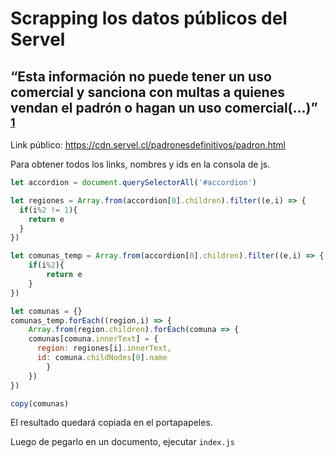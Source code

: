 # Scrapping los datos públicos del Servel

## “Esta información no puede tener un uso comercial y sanciona con multas a quienes vendan el padrón o hagan un uso comercial(...)” <sup>[1](http://www.t13.cl/radio/politica/conexion-tele13/noticia/servel-se-publican-padrones-electorales-chile-y-extranjero)</sup>

Link público: https://cdn.servel.cl/padronesdefinitivos/padron.html

Para obtener todos los links, nombres y ids en la consola de js.
```javascript
let accordion = document.querySelectorAll('#accordion')

let regiones = Array.from(accordion[0].children).filter((e,i) => {
  if(i%2 != 1){
    return e
  }
})

let comunas_temp = Array.from(accordion[0].children).filter((e,i) => {
	if(i%2){
		return e
	}
})

let comunas = {}
comunas_temp.forEach((region,i) => {
	Array.from(region.children).forEach(comuna => {
    comunas[comuna.innerText] = {
      region: regiones[i].innerText,
      id: comuna.childNodes[0].name
		}
	})
})

copy(comunas)
```
El resultado quedará copiada en el portapapeles.

Luego de pegarlo en un documento, ejecutar `index.js`
